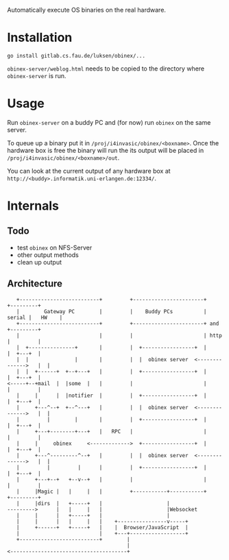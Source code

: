 Automatically execute OS binaries on the real hardware.

# Installation

    go install gitlab.cs.fau.de/luksen/obinex/...

`obinex-server/weblog.html` needs to be copied to the directory where
`obinex-server` is run.

# Usage

Run `obinex-server` on a buddy PC and (for now) run `obinex` on the same server.

To queue up a binary put it in `/proj/i4invasic/obinex/<boxname>`. Once the
hardware box is free the binary will run the its output will be placed in
`/proj/i4invasic/obinex/<boxname>/out`.

You can look at the current output of any hardware box at
`http://<buddy>.informatik.uni-erlangen.de:12334/`.

# Internals

## Todo

- test `obinex` on NFS-Server
- other output methods
- clean up output

## Architecture

       +--------------------------+         +-----------------------+        +---------+
       |        Gateway PC        |         |    Buddy PCs          | serial |   HW    |
       +--------------------------+         +-----------------------+ and    +---------+
       |                          |         |                       | http   |         |
       |  +---------------+       |         |  +-----------------+  |        |  +---+  |
       |  |               |       |         |  |  obinex server  <-------------->   |  |
       |  |  +------+  +--+---+   |         |  +-----------------+  |        |  +---+  |
    <-----+--+mail  |  |some  |   |         |                       |        |         |
       |     |      |  |notifier  |         |  +-----------------+  |        |  +---+  |
       |     +---^--+  +--^---+   |         |  |  obinex server  <-------------->   |  |
       |         |        |       |         |  +-----------------+  |        |  +---+  |
       |     +---+--------+---+   |   RPC   |                       |        |         |
       |     |     obinex     <------------->  +-----------------+  |        |  +---+  |
       |     +---^---------^--+   |         |  |  obinex server  <-------------->   |  |
       |         |         |      |         |  +-----------------+  |        |  +---+  |
       |     +---+--+   +--v--+   |         |                       |        |         |
       |     |Magic |   |     |   |         +-----------+-----------+        +---------+
       |     |dirs  |   +-----+   |                     |
    --------->      |   |     |   |                     |Websocket
       |     |      |   +-----+   |                     |
       |     |      |   |     |   |    +----------------v-----+
       |     +------+   +-----+   |    |  Browser/JavaScript  |
       |                          |    +---+------------------+
       +--------------------------+        |
                                           |
    <--------------------------------------+
